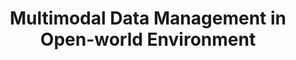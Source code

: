 ---
title: "Multimodal Data Management in Open-world Environment"
collection: publications 
permalink: /publications/phd-thesis/
# date: 2020-06-08
year: 2023
venue: 'Purdue University'
venue-type: 'PhD Thesis'
research-category: 'Multimodal Information Retrieval'
website-separation-category: 'c0'
pdf: '/files/publications/final-thesis-KMA-Solaiman-Jul-26-2023.pdf'
link: 'https://doi.org/10.25394/PGS.23783724.v1'
# code: 'https://doi.org/10.7910/DVN/BEKPWV'
authors: '<b><u> KMA Solaiman</u></b>'
citation: 'Solaiman, KMA (2023). Multimodal Data Management in Open-world Environment. Purdue University Graduate School. Thesis. https://doi.org/10.25394/PGS.23783724.v1'
# poster
# pdf
# dataset
# slide
# talk/ video
# source code
# award
---